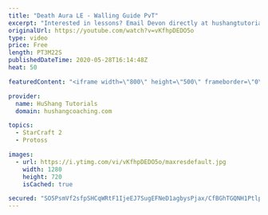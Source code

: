 ```yaml
---
title: "Death Aura LE - Walling Guide PvT"
excerpt: "Interested in lessons? Email Devon directly at hushangtutorials@outlook.com ------------------------------------------------------------------------------------------------------- Want to support HuShang Tutorials directly? Patreon is a website where you can contribute a monthly donation that will help"
originalUrl: https://youtube.com/watch?v=vKfhpDEDO5o
type: video
price: Free
length: PT3M22S
publishedDateTime: 2020-05-28T16:14:48Z
heat: 50

featuredContent: "<iframe width=\"800\" height=\"500\" frameborder=\"0\" src=\"https://www.youtube.com/embed/vKfhpDEDO5o\" allow=\"accelerometer; autoplay; encrypted-media; gyroscope; picture-in-picture\" allowfullscreen></iframe>"

provider:
  name: HuShang Tutorials
  domain: hushangcoaching.com

topics:
  - StarCraft 2
  - Protoss

images:
  - url: https://i.ytimg.com/vi/vKfhpDEDO5o/maxresdefault.jpg
    width: 1280
    height: 720
    isCached: true

secured: "SO5PsmVf2sfpSHCqWRtF1IjeEJ7SugEFNeD1agbysPjax/CfBGhTGQNH1PtlpXKRvQg38PjlpW32zgI4sdpFqUlAe9Oxp4aL/KxxdAAwdpIfxIvLCVUkCfvW5SztLd+3YRiPjinRC6CHXd4DPy/+4Cfb9O/0YXyVu3gACwFYET4MGw8pTFxKzJeA6Z85P0nrFFuo4urUAsuby3xlLQhNo2mqOvnMD/e0W/NIxiD00lhTU7l5sWC3zIgJSDOGuXEOYx75zeQ280EyIe9Su+akKyapUZzjegARxCSvjiXVg9BqKVLa/bKOPMGiDyjiGqUHgAhdVSLSWTe4nKOiPy8D1vX1qJ4naI7JKJS6XnqxD1qOq/AbvpQ89CSGORbNGtY/PikBCHvEmu8pna/FfG9vTjJJNCx/cfv1TJ3xTign2FM=;Q4jKq6lwoGvEkoc2SEXO8g=="
---
```


